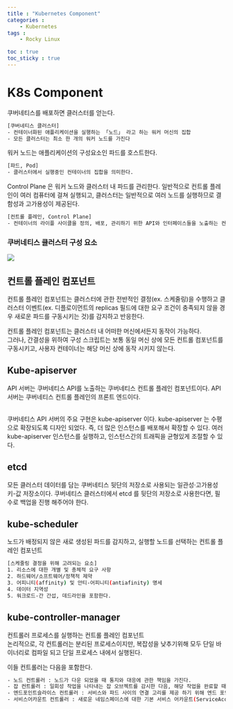 ```yaml
---
title : "Kubernetes Component"
categories :
    - Kubernetes
tags :
    - Rocky Linux

toc : true
toc_sticky : true
---
```


# K8s Component
쿠버네티스를 배포하면 클러스터를 얻는다.

```bash
[쿠버네티스 클러스터]
- 컨테이너화된 애플리케이션을 실행하는 「노드」 라고 하는 워커 머신의 집합
- 모든 클러스터는 최소 한 개의 워커 노드를 가진다
```

워커 노드는 애플리케이션의 구성요소인 파드를 호스트한다.

```bash
[파드, Pod]
- 클러스터에서 실행중인 컨테이너의 집합을 의미한다.
```

Control Plane 은 워커 노드와 클러스터 내 파드를 관리한다. 일반적으로 컨트롤 플레인이 여러 컴퓨터에 걸쳐 실행되고, 클러스터는 일반적으로 여러 노드를 실행하므로 결함성과 고가용성이 제공된다.

```bash
[컨트롤 플레인, Control Plane]
- 컨테이너의 라이플 사이클을 정의, 배포, 관리하기 위한 API와 인터페이스들을 노출하는 컨테이너 오케스트레이션 레이어.
```

### 쿠버네티스 클러스터 구성 요소
<img src="https://raw.githubusercontent.com/hyundo0630/hyundo0630.github.io/8d48f486d694f0344c89492850e2e3f07e7b494d/images/Kubernetes/%EC%BF%A0%EB%B2%84%EB%84%A4%ED%8B%B0%EC%8A%A4%20%EA%B5%AC%EC%84%B1%EB%8F%84.svg">

## 컨트롤 플레인 컴포넌트
컨트롤 플레인 컴포넌트는 클러스터에 관한 전반적인 결정(ex. 스케줄링)을 수행하고 클러스터 이벤트(ex. 디플로이먼트의 replicas 필드에 대한 요구 조건이 충족되지 않을 경우 새로운 파드를 구동시키는 것)를 감지하고 반응한다.

컨트롤 플레인 컴포넌트는 클러스터 내 어떠한 머신에서든지 동작이 가능하다.<br>
그러나, 간결성을 위하여 구성 스크립트는 보통 동일 머신 상에 모든 컨트롤 컴포넌트를 구동시키고, 사용자 컨테이너는 해당 머신 상에 동작 시키지 않는다.

## Kube-apiserver
API 서버는 쿠버네티스 API를 노출하는 쿠버네티스 컨트롤 플레인 컴포넌트이다. API 서버는 쿠버네티스 컨트롤 플레인의 프론트 엔드이다.<br><br>

쿠버네티스 API 서버의 주요 구현은 kube-apiserver 이다. kube-apiserver 는 수평으로 확장되도록 디자인 되었다. 즉, 더 많은 인스턴스를 배포해서 확장할 수 있다. 여러 kube-apiserver 인스턴스를 실행하고, 인스턴스간의 트래픽을 균형있게 조절할 수 있다.

## etcd
모든 클러스터 데이터를 담는 쿠버네티스 뒷단의 저장소로 사용되는 일관성·고가용성 키-값 저장소이다.
쿠버네티스 클러스터에서 etcd 를 뒷단의 저장소로 사용한다면, 필수로 백업을 진행 해주어야 한다.

## kube-scheduler
노드가 배정되지 않은 새로 생성된 파드를 감지하고, 실행할 노드를 선택하는 컨트롤 플레인 컴포넌트<br>
```bash
[스케줄링 결정을 위해 고려되는 요소]
1. 리소스에 대한 개별 및 총체적 요구 사항
2. 하드웨어/소프트웨어/정책적 제약
3. 어피니티(affinity) 및 안티-어피니티(antiafinity) 명세
4. 데이터 지역성
5. 워크로드-간 간섭, 데드라인을 포함한다.
```

## kube-controller-manager
컨트롤러 프로세스를 실행하는 컨트롤 플레인 컴포넌트<br>
논리적으로, 각 컨트롤러는 분리된 프로세스이지만, 복잡성을 낮추기위해 모두 단일 바이너리로 컴파일 되고 단일 프로세스 내에서 실행된다.

이들 컨트롤러는 다음을 포함한다.

```bash
- 노드 컨트롤러 : 노드가 다운 되었을 때 통지와 대응에 관한 책임을 가진다.
- 잡 컨트롤러 : 일회성 작업을 나타내는 잡 오브젝트를 감시한 다음, 해당 작업을 완료할 때까지 동작하는 파드를 생성한다.
- 엔드포인트슬라이스 컨트롤러 : 서비스와 파드 사이의 연결 고리를 제공 하기 위해 엔드 포인트 슬라이스(EndpointSlice) 오브젝트를 채운다.
- 서비스어카운트 컨트롤러 : 새로운 네임스페이스에 대한 기본 서비스 어카운트(ServiceAccount) 를 생성한다.
```